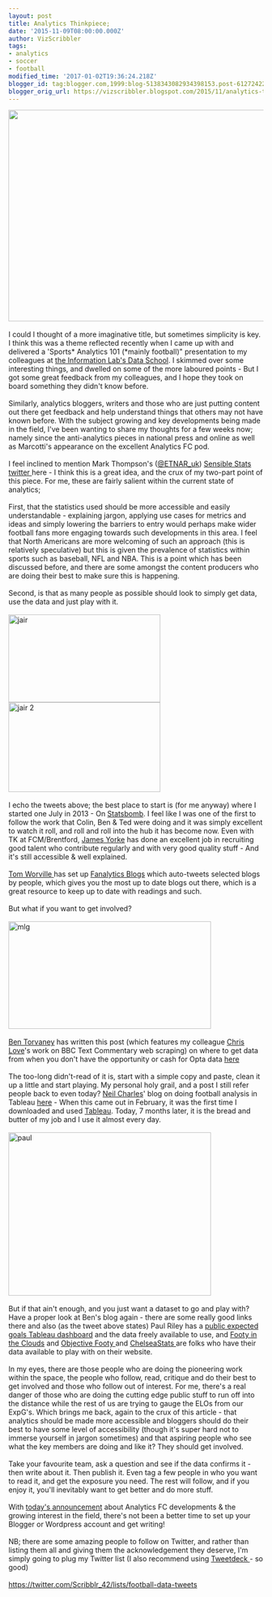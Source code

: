 ```yaml
---
layout: post
title: Analytics Thinkpiece;
date: '2015-11-09T08:00:00.000Z'
author: VizScribbler
tags:
- analytics
- soccer
- football
modified_time: '2017-01-02T19:36:24.218Z'
blogger_id: tag:blogger.com,1999:blog-5138343082934398153.post-6127242283053074160
blogger_orig_url: https://vizscribbler.blogspot.com/2015/11/analytics-thinkpiece.html
---
```


<img height="417" src="https://marginalscribbler.files.wordpress.com/2015/11/mourinho-madrid.jpg?w=575" width="640" /><br /><br />I could I thought of a more imaginative title, but sometimes simplicity is key. I think this was a theme reflected recently when I came up with and delivered a 'Sports* Analytics 101 (*mainly football)" presentation to my colleagues at <a href="http://www.thedataschool.co.uk/" target="_blank">the Information Lab's Data School</a>. I skimmed over some interesting things, and dwelled on some of the more laboured points - But I got some great feedback from my colleagues, and I hope they took on board something they didn't know before.<br /><br />Similarly, analytics bloggers, writers and those who are just putting content out there get feedback and help understand things that others may not have known before. With the subject growing and key developments being made in the field, I've been wanting to share my thoughts for a few weeks now; namely since the anti-analytics pieces in national press and online as well as Marcotti's appearance on the excellent Analytics FC pod.<br /><br />I feel inclined to mention Mark Thompson's (<a href="https://twitter.com/etnar_uk" target="_blank">@ETNAR_uk</a>)&nbsp;<a href="https://twitter.com/sensiblestats" target="_blank">Sensible Stats twitter </a>here - I think this is a great idea, and the crux of my two-part point of this piece. For me, these are fairly salient within the current state of analytics;<br /><br />First, that the statistics used should be more accessible and easily understandable - explaining jargon, applying use cases for metrics and ideas and simply lowering the barriers to entry would perhaps make wider football fans more engaging towards such developments in this area. I feel that North Americans are more welcoming of such an approach (this is relatively speculative) but this is given the prevalence of statistics within sports such as baseball, NFL and NBA. This is a point which has been discussed before, and there are some amongst the content producers who are doing their best to make sure this is happening.<br /><br />Second, is that as many people as possible should look to simply get data, use the data and just play with it.<br /><br /><a href="https://marginalscribbler.files.wordpress.com/2015/11/jair.png"><img alt="jair" class="alignnone size-medium wp-image-312" height="173" src="https://marginalscribbler.files.wordpress.com/2015/11/jair.png?" width="300" /></a><a href="https://marginalscribbler.files.wordpress.com/2015/11/jair-2.png"><img alt="jair 2" class="alignnone size-medium wp-image-313" height="177" src="https://marginalscribbler.files.wordpress.com/2015/11/jair-2.png?" width="300" /></a><br /><br />I echo the tweets above; the best place to start is (for me anyway) where I started one July in 2013 - On <a href="https://statsbomb.com/" target="_blank">Statsbomb</a>. I feel like I was one of the first to follow the work that Colin, Ben &amp; Ted were doing and it was simply excellent to watch it roll, and roll and roll into the hub it has become now. Even with TK at FCM/Brentford, <a href="https://twitter.com/jair1970" target="_blank">James Yorke</a> has done an excellent job in recruiting good talent who contribute regularly and with very good quality stuff - And it's still accessible &amp; well explained.<br /><br /><a href="https://twitter.com/Worville" target="_blank">Tom Worville </a>has set up <a href="https://twitter.com/FanalyticsBlogs" target="_blank">Fanalytics Blogs</a>&nbsp;which auto-tweets selected blogs by people, which gives you the most up to date blogs out there, which is a great resource to keep up to date with readings and such.<br /><br />But what if you want to get involved?<br /><br /><img alt="mlg" class="alignnone size-medium wp-image-314" height="212" src="https://marginalscribbler.files.wordpress.com/2015/11/mlg.png?" width="400" /><br /><br /><a href="https://twitter.com/Torvaney" target="_blank">Ben Torvaney</a> has written this post (which features my colleague <a href="https://twitter.com/chrisluv" target="_blank">Chris Love</a>'s work on BBC Text Commentary web scraping) on where to get data from when you don't have the opportunity or cash for Opta data <a href="https://statsandsnakeoil.wordpress.com/2015/08/23/getting-started-where-do-i-get-my-data-from/" target="_blank">here</a><br /><br />The too-long didn't-read of it is, start with a simple copy and paste, clean it up a little and start playing. My personal holy grail, and a post I still refer people back to even today? <a href="https://twitter.com/neilcharles_uk" target="_blank">Neil Charles</a>' blog on doing football analysis in Tableau <a href="http://www.wallpaperingfog.co.uk/2015/02/how-to-do-football-analysis-in-tableau.html" target="_blank">here</a>&nbsp;- When this came out in February, it was the first time I downloaded and used <a href="https://public.tableau.com/s/download" target="_blank">Tableau</a>. Today, 7 months later, it is the bread and butter of my job and I use it almost every day.<br /><br /><a href="https://marginalscribbler.files.wordpress.com/2015/11/paul.png"><img alt="paul" class="alignnone size-medium wp-image-315" height="322" src="https://marginalscribbler.files.wordpress.com/2015/11/paul.png?" width="400" /></a><br /><br />But if that ain't enough, and you just want a dataset to go and play with? Have a proper look at Ben's blog again - there are some really good links there and also (as the tweet above states) Paul Riley has a <a href="https://public.tableau.com/profile/publish/PremierLeague201516xGMap/PremierLeague201516ShotonTargetxGDashboard#!/publish-confirm" target="_blank">public expected goals Tableau dashboard</a> and the data freely available to use, and <a href="https://twitter.com/footyinthecloud" target="_blank">Footy in the Clouds</a> and <a href="https://twitter.com/objectivefooty" target="_blank">Objective Footy </a>and <a href="https://twitter.com/chelseastats" target="_blank">ChelseaStats </a>are folks who have their data available to play with on their website.<br /><br />In my eyes, there are those people who are doing the pioneering work within the space, the people who follow, read, critique and do their best to get involved and those who follow out of interest. For me, there's a real danger of those who are doing the cutting edge public stuff to run off into the distance while the rest of us are trying to gauge the ELOs from our ExpG's. Which brings me back, again to the crux of this article - that analytics should be made more accessible and bloggers should do their best to have some level of accessibility (though it's super hard not to immerse yourself in jargon sometimes) and that aspiring people who see what the key members are doing and like it? They should get involved.<br /><br />Take your favourite team, ask a question and see if the data confirms it - then write about it. Then publish it. Even tag a few people in who you want to read it, and get the exposure you need. The rest will follow, and if you enjoy it, you'll inevitably want to get better and do more stuff.<br /><br />With <a href="https://twitter.com/AnalyticsFC/status/663653079682826240" target="_blank">today's announcement</a> about Analytics FC developments &amp; the growing interest in the field, there's not been a better time to set up your Blogger or Wordpress account and get writing!<br /><br />NB; there are some amazing people to follow on Twitter, and rather than listing them all and giving them the acknowledgement they deserve, I'm simply going to plug my Twitter list (I also recommend using <a href="https://tweetdeck.twitter.com/" target="_blank">Tweetdeck </a>- so good)<br /><br />https://twitter.com/Scribblr_42/lists/football-data-tweets
